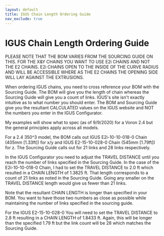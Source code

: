```yaml
---
layout: default
title: IGUS Chain Length Ordering Guide
nav_exclude: true
---
```


# IGUS Chain Length Ordering Guide

PLEASE NOTE THAT THE BOM VARIES FROM THE SOURCING GUIDE ON THIS. FOR THE X\&Y CHAINS YOU WANT TO USE E2i CHAINS AND NOT THE E2 CHAINS. E2i CHAINS OPEN TO THE INSIDE OF THE CURVE RADIUS AND WILL BE ACCESSIBLE WHERE AS THE E2 CHAINS THE OPENING SIDE WILL LAY AGAINST THE EXTRUSIONS.

When ordering IGUS chains, you need to cross reference your BOM with the Sourcing Guide. The BOM will give you the length of chain whereas the Sourcing Guide will give you a count of links. IGUS's site isn't exactly intuitive as to what number you should enter. The BOM and Sourcing Guide give you the resultant CALCULATED values on the IGUS website and NOT the numbers you enter in the IGUS Configurator.

My examples will show what to spec (as of 9/9/2020) for a Voron 2.4 but the general principles apply across all models.

For a 2.4 350^3 model, the BOM calls out IGUS E2i-10-10-018-0 Chain (405mm [1.33ft]) for x/y and IGUS E2-15-10-028-0 Chain (545mm [1.79ft]) for z. The Sourcing Guide calls out for 21 links and 28 links respectively.

In the IGUS Configurator you need to adjust the TRAVEL DISTANCE until you reach the number of links specified in the Sourcing Guide. In the case of the E2i-10-10-018-0 Chain, I had to set the TRAVEL DISTANCE to 2.0 ft which resulted in a CHAIN LENGTH of 1.3825 ft. That length corresponds to a count of 21 links as noted in the Sourcing Guide. Going any smaller on the TRAVEL DISTANCE length would give us fewer than 21 links.

Note that the resultant CHAIN LENGTH is longer than specified in your BOM. You want to have those two numbers as close as possible while maintaining the number of links specified in the sourcing guide.

For the IGUS E2-15-10-028-0 You will need to set the TRAVEL DISTANCE to 2.8 ft resulting in a CHAIN LENGTH of 1.8433 ft. Again, this will be longer than the specified 1.79 ft but the link count will be 28 which matches the Sourcing Guide.
